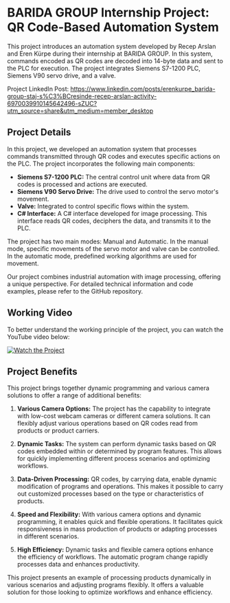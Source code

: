 <!-- <p class="open-website" > QR Code-Based Automation System </p> -->
<!-- <p class="date-website" > 10.08.2022 </p> -->

# BARIDA GROUP Internship Project: QR Code-Based Automation System

This project introduces an automation system developed by Recep Arslan and Eren Kürpe during their internship at BARIDA GROUP. In this system, commands encoded as QR codes are decoded into 14-byte data and sent to the PLC for execution. The project integrates Siemens S7-1200 PLC, Siemens V90 servo drive, and a valve.

Project LinkedIn Post: https://www.linkedin.com/posts/erenkurpe_barida-group-staj-s%C3%BCresinde-recep-arslan-activity-6970039910145642496-sZUC?utm_source=share&utm_medium=member_desktop

## Project Details

In this project, we developed an automation system that processes commands transmitted through QR codes and executes specific actions on the PLC. The project incorporates the following main components:

- **Siemens S7-1200 PLC:** The central control unit where data from QR codes is processed and actions are executed.
- **Siemens V90 Servo Drive:** The drive used to control the servo motor's movement.
- **Valve:** Integrated to control specific flows within the system.
- **C# Interface:** A C# interface developed for image processing. This interface reads QR codes, deciphers the data, and transmits it to the PLC.

The project has two main modes: Manual and Automatic. In the manual mode, specific movements of the servo motor and valve can be controlled. In the automatic mode, predefined working algorithms are used for movement.

Our project combines industrial automation with image processing, offering a unique perspective. For detailed technical information and code examples, please refer to the GitHub repository.

## Working Video

To better understand the working principle of the project, you can watch the YouTube video below:

[![Watch the Project](https://img.youtube.com/vi/YE_kuHe7W9A/0.jpg)](https://www.youtube.com/watch?v=YE_kuHe7W9A)


## Project Benefits

This project brings together dynamic programming and various camera solutions to offer a range of additional benefits:

1. **Various Camera Options:** The project has the capability to integrate with low-cost webcam cameras or different camera solutions. It can flexibly adjust various operations based on QR codes read from products or product carriers.

2. **Dynamic Tasks:** The system can perform dynamic tasks based on QR codes embedded within or determined by program features. This allows for quickly implementing different process scenarios and optimizing workflows.

3. **Data-Driven Processing:** QR codes, by carrying data, enable dynamic modification of programs and operations. This makes it possible to carry out customized processes based on the type or characteristics of products.

4. **Speed and Flexibility:** With various camera options and dynamic programming, it enables quick and flexible operations. It facilitates quick responsiveness in mass production of products or adapting processes in different scenarios.

5. **High Efficiency:** Dynamic tasks and flexible camera options enhance the efficiency of workflows. The automatic program change rapidly processes data and enhances productivity.

This project presents an example of processing products dynamically in various scenarios and adjusting programs flexibly. It offers a valuable solution for those looking to optimize workflows and enhance efficiency.
